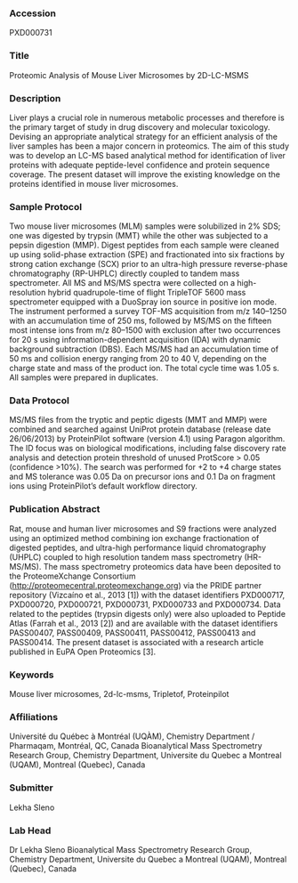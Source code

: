 ### Accession
PXD000731

### Title
Proteomic Analysis of Mouse Liver Microsomes by 2D-LC-MSMS

### Description
Liver plays a crucial role in numerous metabolic processes and therefore is the primary target of study in drug discovery and molecular toxicology. Devising an appropriate analytical strategy for an efficient analysis of the liver samples has been a major concern in proteomics. The aim of this study was to develop an LC-MS based analytical method for identification of liver proteins with adequate peptide-level confidence and protein sequence coverage. The present dataset will improve the existing knowledge on the proteins identified in mouse liver microsomes.

### Sample Protocol
Two mouse liver microsomes (MLM) samples were solubilized in 2% SDS; one was digested by trypsin (MMT) while the other was subjected to a pepsin digestion (MMP). Digest peptides from each sample were cleaned up using solid-phase extraction (SPE) and fractionated into six fractions by strong cation exchange (SCX) prior to an ultra-high pressure reverse-phase chromatography (RP-UHPLC) directly coupled to tandem mass spectrometer. All MS and MS/MS spectra were collected on a high-resolution hybrid quadrupole-time of flight TripleTOF 5600 mass spectrometer equipped with a DuoSpray ion source in positive ion mode. The instrument performed a survey TOF-MS acquisition from m/z 140–1250 with an accumulation time of 250 ms, followed by MS/MS on the fifteen most intense ions from m/z 80–1500 with exclusion after two occurrences for 20 s using information-dependent acquisition (IDA) with dynamic background subtraction (DBS). Each MS/MS had an accumulation time of 50 ms and collision energy ranging from 20 to 40 V, depending on the charge state and mass of the product ion. The total cycle time was 1.05 s. All samples were prepared in duplicates.

### Data Protocol
MS/MS files from the tryptic and peptic digests (MMT and MMP) were combined and searched against UniProt protein database (release date 26/06/2013) by ProteinPilot software (version 4.1) using Paragon algorithm. The ID focus was on biological modifications, including false discovery rate analysis and detection protein threshold of unused ProtScore > 0.05 (confidence >10%). The search was performed for +2 to +4 charge states and MS tolerance was 0.05 Da on precursor ions and 0.1 Da on fragment ions using ProteinPilot’s default workflow directory.

### Publication Abstract
Rat, mouse and human liver microsomes and S9 fractions were analyzed using an optimized method combining ion exchange fractionation of digested peptides, and ultra-high performance liquid chromatography (UHPLC) coupled to high resolution tandem mass spectrometry (HR-MS/MS). The mass spectrometry proteomics data have been deposited to the ProteomeXchange Consortium (http://proteomecentral.proteomexchange.org) via the PRIDE partner repository (Vizca&#xed;no et al., 2013 [1]) with the dataset identifiers PXD000717, PXD000720, PXD000721, PXD000731, PXD000733 and PXD000734. Data related to the peptides (trypsin digests only) were also uploaded to Peptide Atlas (Farrah et al., 2013 [2]) and are available with the dataset identifiers PASS00407, PASS00409, PASS00411, PASS00412, PASS00413 and PASS00414. The present dataset is associated with a research article published in EuPA Open Proteomics [3].

### Keywords
Mouse liver microsomes, 2d-lc-msms, Tripletof, Proteinpilot

### Affiliations
Université du Québec à Montréal (UQÀM), Chemistry Department / Pharmaqam, Montréal, QC, Canada
Bioanalytical Mass Spectrometry Research Group, Chemistry Department, Universite du Quebec a Montreal (UQAM), Montreal (Quebec), Canada

### Submitter
Lekha Sleno

### Lab Head
Dr Lekha Sleno
Bioanalytical Mass Spectrometry Research Group, Chemistry Department, Universite du Quebec a Montreal (UQAM), Montreal (Quebec), Canada


